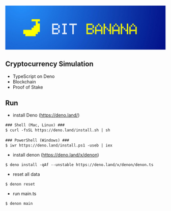 ![ビットバナナのロゴ](https://github.com/bitbanana/bitbanana/blob/main/resources/images/bitbanana_logo_long.png?raw=true)

## Cryptocurrency Simulation

- TypeScript on Deno
- Blockchain
- Proof of Stake

## Run

- install Deno (https://deno.land/)

```
### Shell (Mac, Linux) ###
$ curl -fsSL https://deno.land/install.sh | sh

### PowerShell (Windows) ###
$ iwr https://deno.land/install.ps1 -useb | iex
```

- install denon (https://deno.land/x/denon)

```
$ deno install -qAf --unstable https://deno.land/x/denon/denon.ts
```

- reset all data

```
$ denon reset
```

- run main.ts

```
$ denon main
```
